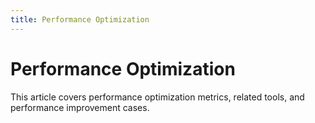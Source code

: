 ```yaml
---
title: Performance Optimization
---
```


# Performance Optimization
This article covers performance optimization metrics, related tools, and performance improvement cases.
